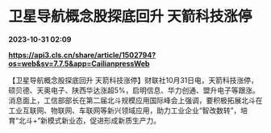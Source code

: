 # 卫星导航概念股探底回升 天箭科技涨停

**2023-10-31 02:09**

**https://api3.cls.cn/share/article/1502794?os=web&sv=7.7.5&app=CailianpressWeb**

【卫星导航概念股探底回升 天箭科技涨停】财联社10月31日电，天箭科技涨停，硕贝德、天奥电子、陕西华达涨超5%，启明信息、华力创通、盟升电子等跟涨。消息面上，工信部部长在第二届北斗规模应用国际峰会上强调，要积极拓展北斗在工业互联网、物联网、车联网等新兴领域应用，助力工业企业“智改数转”，培育“北斗+”新模式新业态，促进形成新质生产力。